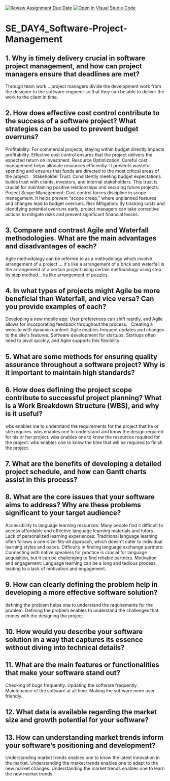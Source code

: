 [![Review Assignment Due Date](https://classroom.github.com/assets/deadline-readme-button-22041afd0340ce965d47ae6ef1cefeee28c7c493a6346c4f15d667ab976d596c.svg)](https://classroom.github.com/a/9pw6JKcu)
[![Open in Visual Studio Code](https://classroom.github.com/assets/open-in-vscode-2e0aaae1b6195c2367325f4f02e2d04e9abb55f0b24a779b69b11b9e10269abc.svg)](https://classroom.github.com/online_ide?assignment_repo_id=18519150&assignment_repo_type=AssignmentRepo)
# SE_DAY4_Software-Project-Management
## 1. Why is timely delivery crucial in software project management, and how can project managers ensure that deadlines are met?
Through team work .. project managers divide the development work from the designer to the software engineer so that they can be able to deliver the work to the client in time.
## 2. How does effective cost control contribute to the success of a software project? What strategies can be used to prevent budget overruns?
Profitability:
For commercial projects, staying within budget directly impacts profitability. Effective cost control ensures that the project delivers the expected return on investment.
Resource Optimization:
Careful cost management helps allocate resources efficiently. It prevents wasteful spending and ensures that funds are directed to the most critical areas of the project.   
Stakeholder Trust:
Consistently meeting budget expectations builds trust with clients, investors, and internal stakeholders. This trust is crucial for maintaining positive relationships and securing future projects.   
Project Scope Management:
Cost control forces discipline in scope management. It helps prevent "scope creep," where unplanned features and changes lead to budget overruns.
Risk Mitigation:
By tracking costs and identifying potential overruns early, project managers can take corrective actions to mitigate risks and prevent significant financial losses.
## 3. Compare and contrast Agile and Waterfall methodologies. What are the main advantages and disadvantages of each?
Agile methodology can be referred to as a methodology which involve arrangement of a project.... it's like a arrangement of a brick and waterfall is the arrangement of a certain project using certain methodology using step by step method... its like arrangement of puzzles.
## 4. In what types of projects might Agile be more beneficial than Waterfall, and vice versa? Can you provide examples of each?
Developing a new mobile app: User preferences can shift rapidly, and Agile allows for incorporating feedback throughout the process.   
Creating a website with dynamic content: Agile enables frequent updates and changes to the site's features.
Software development for startups: Startups often need to pivot quickly, and Agile supports this flexibility.   

## 5. What are some methods for ensuring quality assurance throughout a software project? Why is it important to maintain high standards?

## 6. How does defining the project scope contribute to successful project planning? What is a Work Breakdown Structure (WBS), and why is it useful?
wbs enables ine to understand the requirements for the project thst he or she requires.
wbs enables one to understand and know the design required for his or her project.
wbs enables one to know the resources required for the project.
wbs enables one to know the time that will be required to finish the project.
## 7. What are the benefits of developing a detailed project schedule, and how can Gantt charts assist in this process?
## 8. What are the core issues that your software aims to address? Why are these problems significant to your target audience?
Accessibility to language learning resources: Many people find it difficult to access affordable and effective language learning materials and tutors.
Lack of personalized learning experiences: Traditional language learning often follows a one-size-fits-all approach, which doesn't cater to individual learning styles and paces.
Difficulty in finding language exchange partners: Connecting with native speakers for practice is crucial for language acquisition, but it can be challenging to find reliable partners.
Motivation and engagement: Language learning can be a long and tedious process, leading to a lack of motivation and engagement.
## 9. How can clearly defining the problem help in developing a more effective software solution?
defining the problem helps one to understand the requirements for the problem.
Defining the problem enables to understand the challenges that comes with the designing the project 
## 10. How would you describe your software solution in a way that captures its essence without diving into technical details?
## 11. What are the main features or functionalities that make your software stand out?
Checking of bugs frequently.
Updating the software frequently.
Maintenance of the software at all time.
Making the software more user friendly.
## 12. What data is available regarding the market size and growth potential for your software?
## 13. How can understanding market trends inform your software’s positioning and development?
Understanding market trends enables one to know the latest innovation in the market.
Understanding the market trends enables one to adapt to the new market changes.
Understanding the market trends enables one to learn the new market trends.
